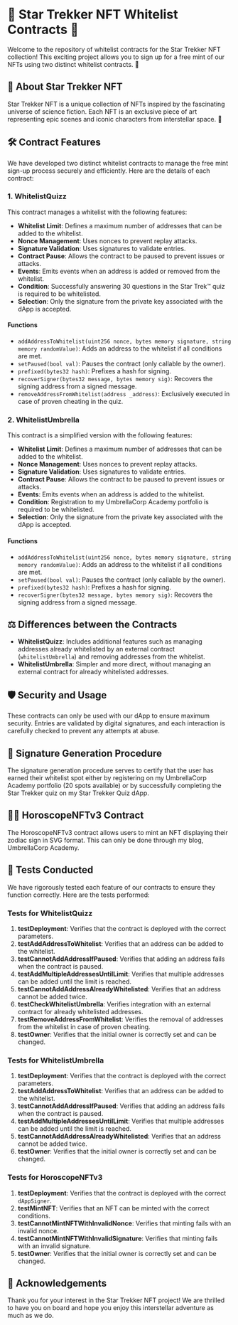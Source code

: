 # 🌟 Star Trekker NFT Whitelist Contracts 🌟

Welcome to the repository of whitelist contracts for the Star Trekker NFT collection! This exciting project allows you to sign up for a free mint of our NFTs using two distinct whitelist contracts. 🎉

## 🚀 About Star Trekker NFT

Star Trekker NFT is a unique collection of NFTs inspired by the fascinating universe of science fiction. Each NFT is an exclusive piece of art representing epic scenes and iconic characters from interstellar space. 🌌

## 🛠️ Contract Features

We have developed two distinct whitelist contracts to manage the free mint sign-up process securely and efficiently. Here are the details of each contract:

### 1. WhitelistQuizz

This contract manages a whitelist with the following features:

- **Whitelist Limit**: Defines a maximum number of addresses that can be added to the whitelist.
- **Nonce Management**: Uses nonces to prevent replay attacks.
- **Signature Validation**: Uses signatures to validate entries.
- **Contract Pause**: Allows the contract to be paused to prevent issues or attacks.
- **Events**: Emits events when an address is added or removed from the whitelist.
- **Condition**: Successfully answering 30 questions in the Star Trek&trade; quiz is required to be whitelisted.
- **Selection**: Only the signature from the private key associated with the dApp is accepted.

#### Functions

- `addAddressToWhitelist(uint256 nonce, bytes memory signature, string memory randomValue)`: Adds an address to the whitelist if all conditions are met.
- `setPaused(bool val)`: Pauses the contract (only callable by the owner).
- `prefixed(bytes32 hash)`: Prefixes a hash for signing.
- `recoverSigner(bytes32 message, bytes memory sig)`: Recovers the signing address from a signed message.
- `removeAddressFromWhitelist(address _address)`: Exclusively executed in case of proven cheating in the quiz.

### 2. WhitelistUmbrella

This contract is a simplified version with the following features:

- **Whitelist Limit**: Defines a maximum number of addresses that can be added to the whitelist.
- **Nonce Management**: Uses nonces to prevent replay attacks.
- **Signature Validation**: Uses signatures to validate entries.
- **Contract Pause**: Allows the contract to be paused to prevent issues or attacks.
- **Events**: Emits events when an address is added to the whitelist.
- **Condition**: Registration to my UmbrellaCorp Academy portfolio is required to be whitelisted.
- **Selection**: Only the signature from the private key associated with the dApp is accepted.

#### Functions

- `addAddressToWhitelist(uint256 nonce, bytes memory signature, string memory randomValue)`: Adds an address to the whitelist if all conditions are met.
- `setPaused(bool val)`: Pauses the contract (only callable by the owner).
- `prefixed(bytes32 hash)`: Prefixes a hash for signing.
- `recoverSigner(bytes32 message, bytes memory sig)`: Recovers the signing address from a signed message.

## ⚖️ Differences between the Contracts

- **WhitelistQuizz**: Includes additional features such as managing addresses already whitelisted by an external contract (`whitelistUmbrella`) and removing addresses from the whitelist.
- **WhitelistUmbrella**: Simpler and more direct, without managing an external contract for already whitelisted addresses.

## 🛡️ Security and Usage

These contracts can only be used with our dApp to ensure maximum security. Entries are validated by digital signatures, and each interaction is carefully checked to prevent any attempts at abuse.

## 🔏 Signature Generation Procedure

The signature generation procedure serves to certify that the user has earned their whitelist spot either by registering on my UmbrellaCorp Academy portfolio (20 spots available) or by successfully completing the Star Trekker quiz on my Star Trekker Quiz dApp.

## 🧑‍🎓 HoroscopeNFTv3 Contract

The HoroscopeNFTv3 contract allows users to mint an NFT displaying their zodiac sign in SVG format. This can only be done through my blog, UmbrellaCorp Academy.

## 🧪 Tests Conducted

We have rigorously tested each feature of our contracts to ensure they function correctly. Here are the tests performed:

### Tests for WhitelistQuizz

1. **testDeployment**: Verifies that the contract is deployed with the correct parameters.
2. **testAddAddressToWhitelist**: Verifies that an address can be added to the whitelist.
3. **testCannotAddAddressIfPaused**: Verifies that adding an address fails when the contract is paused.
4. **testAddMultipleAddressesUntilLimit**: Verifies that multiple addresses can be added until the limit is reached.
5. **testCannotAddAddressAlreadyWhitelisted**: Verifies that an address cannot be added twice.
6. **testCheckWhitelistUmbrella**: Verifies integration with an external contract for already whitelisted addresses.
7. **testRemoveAddressFromWhitelist**: Verifies the removal of addresses from the whitelist in case of proven cheating.
8. **testOwner**: Verifies that the initial owner is correctly set and can be changed.

### Tests for WhitelistUmbrella

1. **testDeployment**: Verifies that the contract is deployed with the correct parameters.
2. **testAddAddressToWhitelist**: Verifies that an address can be added to the whitelist.
3. **testCannotAddAddressIfPaused**: Verifies that adding an address fails when the contract is paused.
4. **testAddMultipleAddressesUntilLimit**: Verifies that multiple addresses can be added until the limit is reached.
5. **testCannotAddAddressAlreadyWhitelisted**: Verifies that an address cannot be added twice.
6. **testOwner**: Verifies that the initial owner is correctly set and can be changed.

### Tests for HoroscopeNFTv3

1. **testDeployment**: Verifies that the contract is deployed with the correct `dAppSigner`.
2. **testMintNFT**: Verifies that an NFT can be minted with the correct conditions.
3. **testCannotMintNFTWithInvalidNonce**: Verifies that minting fails with an invalid nonce.
4. **testCannotMintNFTWithInvalidSignature**: Verifies that minting fails with an invalid signature.
5. **testOwner**: Verifies that the initial owner is correctly set and can be changed.

## 🌟 Acknowledgements

Thank you for your interest in the Star Trekker NFT project! We are thrilled to have you on board and hope you enjoy this interstellar adventure as much as we do.
